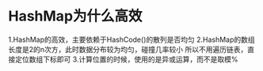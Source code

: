 # HashMap为什么高效
1.HashMap的高效，主要依赖于HashCode()的散列是否均匀
2.HashMap的数组长度是2的n次方，此时数据分布较为均匀，碰撞几率较小
  所以不用遍历链表，直接定位数组下标即可
3.计算位置的时候，使用的是异或运算，而不是取模%